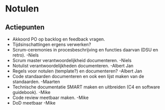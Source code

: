 # Notulen

## Actiepunten

- Akkoord PO op backlog en feedback vragen.
- Tijdsinschattingen ergens verwerken?
- Scrum-ceremonies in procesbeschrijving en functies daarvan (DSU en retro). -Niels
- Scrum master verantwoordelijkheid documenteren. -Niels
- Notulist verantwoordelijkheden documenteren. -Albert Jan
- Regels voor notulen (template?) en documenteren? -Albert Jan
- Code standaarden documenteren en ook een lijst maken van de standaarden. -Maarten
- Technische documentatie SMART maken en uitbreiden (C4 en software guidebook). -Mike
- Code review meetbaar maken. -Mike
- DoD meetbaar -Mike
